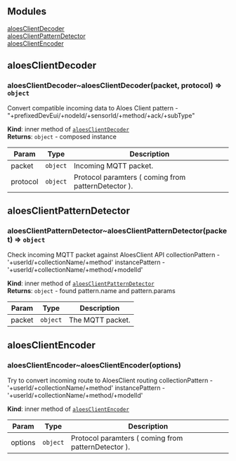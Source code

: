 ## Modules

<dl>
<dt><a href="#module_aloesClientDecoder">aloesClientDecoder</a></dt>
<dd></dd>
<dt><a href="#module_aloesClientPatternDetector">aloesClientPatternDetector</a></dt>
<dd></dd>
<dt><a href="#module_aloesClientEncoder">aloesClientEncoder</a></dt>
<dd></dd>
</dl>

<a name="module_aloesClientDecoder"></a>

## aloesClientDecoder
<a name="module_aloesClientDecoder..aloesClientDecoder"></a>

### aloesClientDecoder~aloesClientDecoder(packet, protocol) ⇒ <code>object</code>
Convert compatible incoming data to Aloes Client
pattern - "+prefixedDevEui/+nodeId/+sensorId/+method/+ack/+subType"

**Kind**: inner method of [<code>aloesClientDecoder</code>](#module_aloesClientDecoder)  
**Returns**: <code>object</code> - composed instance  

| Param | Type | Description |
| --- | --- | --- |
| packet | <code>object</code> | Incoming MQTT packet. |
| protocol | <code>object</code> | Protocol paramters ( coming from patternDetector ). |

<a name="module_aloesClientPatternDetector"></a>

## aloesClientPatternDetector
<a name="module_aloesClientPatternDetector..aloesClientPatternDetector"></a>

### aloesClientPatternDetector~aloesClientPatternDetector(packet) ⇒ <code>object</code>
Check incoming MQTT packet against AloesClient API
collectionPattern - '+userId/+collectionName/+method'
instancePattern - '+userId/+collectionName/+method/+modelId'

**Kind**: inner method of [<code>aloesClientPatternDetector</code>](#module_aloesClientPatternDetector)  
**Returns**: <code>object</code> - found pattern.name and pattern.params  

| Param | Type | Description |
| --- | --- | --- |
| packet | <code>object</code> | The MQTT packet. |

<a name="module_aloesClientEncoder"></a>

## aloesClientEncoder
<a name="module_aloesClientEncoder..aloesClientEncoder"></a>

### aloesClientEncoder~aloesClientEncoder(options)
Try to convert incoming route to AloesClient routing
collectionPattern - '+userId/+collectionName/+method'
instancePattern - '+userId/+collectionName/+method/+modelId'

**Kind**: inner method of [<code>aloesClientEncoder</code>](#module_aloesClientEncoder)  

| Param | Type | Description |
| --- | --- | --- |
| options | <code>object</code> | Protocol paramters ( coming from patternDetector ). |

